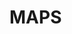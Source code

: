 # MAPS
<template>
  <div class="hello">
 
    <el-upload
  class="upload-demo"
  action=""
  :on-change="readFile"
  :auto-upload="false"
  >
  <el-button size="small" type="primary">点击上传</el-button>
  <div slot="tip" class="el-upload__tip">只能上传路径文本文件</div>
   
</el-upload>
 <textarea disabled v-bind:value='fileContent' ></textarea>
  </div>
</template>

<script>
export default {
  name: 'HelloWorld',
  props: {
    msg: String
  },
  data:function(){
      return{
          fileContent:'文件读取内容...',
      }
  },
  methods:{
      readFile(file){
          console.log(file)
    if (window.FileReader && file) {
        let reader = new FileReader();
        reader.onload = (e) => {
        console.log(e.target.result);
        this.fileContent = e.target.result;
        };
        reader.readAsText(file.raw);
        }
      },
  },
  }

</script>

<!-- Add "scoped" attribute to limit CSS to this component only -->
<style scoped>
h3 {
  margin: 40px 0 0;
}
ul {
  list-style-type: none;
  padding: 0;
}
li {
  display: inline-block;
  margin: 0 10px;
}
a {
  color: #42b983;
}
textarea{ 
    width: 60vw;
    height: 80vh;

}
</style>
